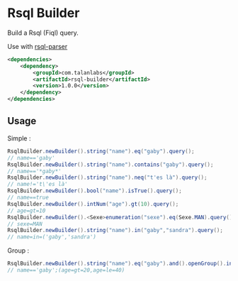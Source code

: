 # Rsql Builder

Build a Rsql (Fiql) query.

Use with [rsql-parser](https://github.com/jirutka/rsql-parser) 

```xml
<dependencies>
    <dependency>
        <groupId>com.talanlabs</groupId>
        <artifactId>rsql-builder</artifactId>
        <version>1.0.0</version>
    </dependency>
</dependencies>
```

## Usage

Simple :

```java
RsqlBuilder.newBuilder().string("name").eq("gaby").query();
// name=='gaby'
RsqlBuilder.newBuilder().string("name").contains("gaby").query();
// name=='*gaby*'
RsqlBuilder.newBuilder().string("name").neq("t'es là").query();
// name!='t\'es là'
RsqlBuilder.newBuilder().bool("name").isTrue().query();
// name==true
RsqlBuilder.newBuilder().intNum("age").gt(10).query();
// age=gt=10
RsqlBuilder.newBuilder().<Sexe>enumeration("sexe").eq(Sexe.MAN).query();
// sexe=MAN
RsqlBuilder.newBuilder().string("name").in("gaby","sandra").query();
// name=in=('gaby','sandra')
```

Group :

```java
RsqlBuilder.newBuilder().string("name").eq("gaby").and().openGroup().intNum("age").gt(20).or().intNum("age").lte(40).closeGroup().query();
// name=='gaby';(age=gt=20,age=le=40)

```